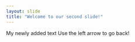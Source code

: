 ```yaml
---
layout: slide
title: "Welcome to our second slide!"
---
```

My newly added text
Use the left arrow to go back!

